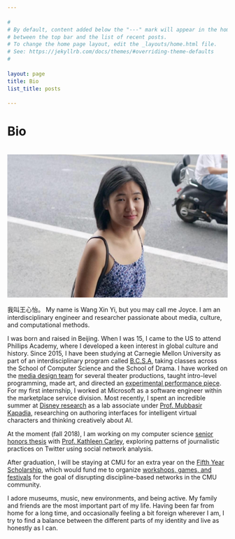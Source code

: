 ```yaml
---

#
# By default, content added below the "---" mark will appear in the home page
# between the top bar and the list of recent posts.
# To change the home page layout, edit the _layouts/home.html file.
# See: https://jekyllrb.com/docs/themes/#overriding-theme-defaults
#

layout: page
title: Bio
list_title: posts

---
```


# Bio

<br>

<img src="/assets/headshot.png" class="img-headshot" alt="">

我叫王心怡。 My name is Wang Xin Yi, but you may call me Joyce. I am an interdisciplinary engineer and researcher passionate about media, culture, and computational methods. 

I was born and raised in Beijing. When I was 15, I came to the US to attend Phillips Academy, where I developed a keen interest in global culture and history. Since 2015, I have been studying at Carnegie Mellon University as part of an interdisciplinary program called [B.C.S.A](http://www.flong.com/blog/2017/the-rigor-of-cmus-bcsa-degree/), taking classes across the School of Computer Science and the School of Drama. I have worked on the [media design team](/theater/2017/11/05/Sock.html) for several theater productions, taught intro-level programming, made art, and  directed an [experimental performance piece](/theater/2017/12/10/Translations.html). For my first internship, I worked at Microsoft as a software engineer within the marketplace service division. Most recently, I spent an incredible summer at [Disney research](https://www.disneyresearch.com/) as a lab associate under [Prof. Mubbasir Kapadia](https://www.cs.rutgers.edu/~mk1353/), researching on authoring interfaces for intelligent virtual characters and thinking creatively about AI.

At the moment (fall 2018), I am working on my computer science [senior honors thesis](https://github.com/joyceeexinyiwang/SocietalComputing) with [Prof. Kathleen Carley](http://www.casos.cs.cmu.edu/bios/carley/carley.html), exploring patterns of journalistic practices on Twitter using social network analysis.

After graduation, I will be staying at CMU for an extra year on the [Fifth Year Scholarship](https://www.cmu.edu/student-affairs/dean/fifth/index.html), which would fund me to organize [workshops, games, and festivals](https://github.com/joyceeexinyiwang/FYS) for the goal of disrupting discipline-based networks in the CMU community.

I adore museums, music, new environments, and being active. My family and friends are the most important part of my life. Having been far from home for a long time, and occasionally feeling a bit foreign wherever I am, I try to find a balance between the different parts of my identity and live as honestly as I can.

